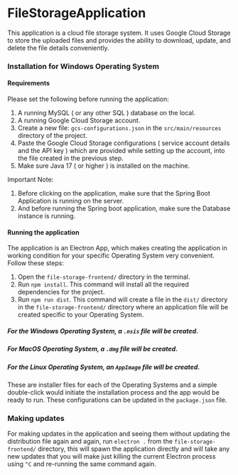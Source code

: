 # FileStorageApplication

This application is a cloud file storage system. It uses Google Cloud Storage to store the uploaded files and provides the ability to download, update, and delete the file details conveniently.


### Installation for Windows Operating System


#### Requirements
Please set the following before running the application: 

1. A running MySQL ( or any other SQL ) database on the local.
2. A running Google Cloud Storage account.
3. Create a new file: `gcs-configurations.json` in the `src/main/resources` directory of the project.
4. Paste the Google Cloud Storage configurations ( service account details and the API key ) which are provided while setting up the account, into the file created in the previous step.
5. Make sure Java 17 ( or higher ) is installed on the machine.

Important Note: 
1. Before clicking on the application, make sure that the Spring Boot Application is running on the server.
2. And before running the Spring boot application, make sure the Database instance is running. 

#### Running the application
The application is an Electron App, which makes creating the application in working condition for your specific Operating System very convenient. 
Follow these steps: 

1. Open the `file-storage-frontend/` directory in the terminal.
2. Run `npm install`. This command will install all the required dependencies for the project.
3. Run `npm run dist`. This command will create a file in the `dist/` directory in the `file-storage-frontend/` directory where an application file will be created specific to your Operating System. 

##### For the Windows Operating System, a `.nsis` file will be created. 
##### For MacOS Operating System, a `.dmg` file will be created. 
##### For the Linux Operating System, an `AppImage` file will be created. 

These are installer files for each of the Operating Systems and a simple double-click would initiate the installation process and the app would be ready to run. 
These configurations can be updated in the `package.json` file. 


### Making updates

For making updates in the application and seeing them without updating the distribution file again and again, run `electron .` from the `file-storage-frontend/` directory, this will spawn the application directly and will 
take any new updates that you will make just killing the current Electron process using `^C` and re-running the same command again. 




